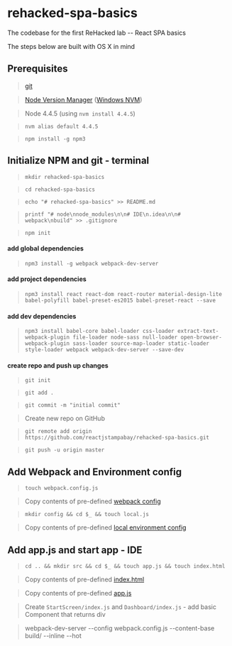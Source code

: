 # rehacked-spa-basics
The codebase for the first ReHacked lab -- React SPA basics

The steps below are built with OS X in mind

## Prerequisites
> [git](https://git-scm.com/downloads)

> [Node Version Manager](https://github.com/creationix/nvm) ([Windows NVM](https://github.com/coreybutler/nvm-windows))

> Node 4.4.5 (using `nvm install 4.4.5`)

> `nvm alias default 4.4.5`

> `npm install -g npm3`
  
## Initialize NPM and git - terminal
> `mkdir rehacked-spa-basics`  

> `cd rehacked-spa-basics`

> `echo "# rehacked-spa-basics" >> README.md`

> `printf "# node\nnode_modules\n\n# IDE\n.idea\n\n# webpack\nbuild" >> .gitignore`

> `npm init`

#### add global dependencies
> `npm3 install -g webpack webpack-dev-server`

#### add project dependencies
> `npm3 install react react-dom react-router material-design-lite babel-polyfill babel-preset-es2015 babel-preset-react --save`

#### add dev dependencies
>  `npm3 install babel-core babel-loader css-loader extract-text-webpack-plugin file-loader node-sass null-loader open-browser-webpack-plugin sass-loader source-map-loader static-loader style-loader webpack webpack-dev-server --save-dev`

#### create repo and push up changes
> `git init`

> `git add .`

> `git commit -m "initial commit"`

> Create new repo on GitHub

> `git remote add origin https://github.com/reactjstampabay/rehacked-spa-basics.git`

> `git push -u origin master`

## Add Webpack and Environment config
> `touch webpack.config.js`

> Copy contents of pre-defined [webpack config](https://gist.github.com/johnrhampton/82b5d0cebfb4b02645c7a9c1698330d8)

> `mkdir config && cd $_ && touch local.js`

> Copy contents of pre-defined [local environment config](https://gist.github.com/johnrhampton/76f663969a11e89865b33113ed4eda6e)

## Add app.js and start app - IDE

> `cd .. && mkdir src && cd $_ && touch app.js && touch index.html` 

> Copy contents of pre-defined [index.html](https://gist.github.com/johnrhampton/9b15891913dcd04ca15c033311c712a4)

> Copy contents of pre-defined [app.js](https://gist.github.com/johnrhampton/cc0e6a04cd08535b640ae99a20913e4f)

> Create `StartScreen/index.js` and `Dashboard/index.js` - add basic Component that returns div

> webpack-dev-server --config webpack.config.js --content-base build/ --inline --hot